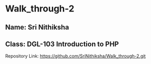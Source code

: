 # Walk_through-2
## Name: Sri Nithiksha
## Class: DGL-103 Introduction to PHP

Repository Link: https://github.com/SriNithiksha/Walk_through-2.git
